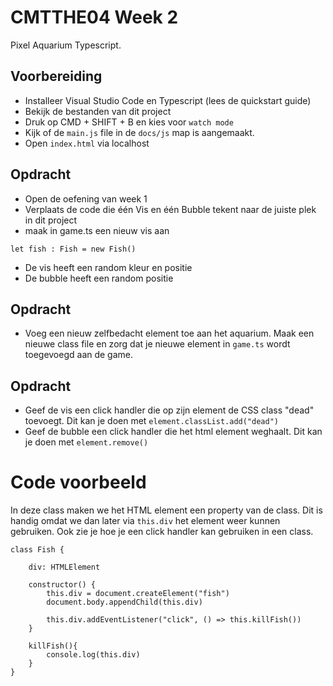# CMTTHE04 Week 2

Pixel Aquarium Typescript.

## Voorbereiding

- Installeer Visual Studio Code en Typescript (lees de quickstart guide)
- Bekijk de bestanden van dit project
- Druk op CMD + SHIFT + B en kies voor `watch mode`
- Kijk of de `main.js` file in de `docs/js` map is aangemaakt.
- Open `index.html` via localhost

## Opdracht

- Open de oefening van week 1
- Verplaats de code die één Vis en één Bubble tekent naar de juiste plek in dit project
- maak in game.ts een nieuw vis aan
```
let fish : Fish = new Fish()
```
- De vis heeft een random kleur en positie
- De bubble heeft een random positie

## Opdracht

- Voeg een nieuw zelfbedacht element toe aan het aquarium. Maak een nieuwe class file en zorg dat je nieuwe element in `game.ts` wordt toegevoegd aan de game.

## Opdracht

- Geef de vis een click handler die op zijn element de CSS class "dead" toevoegt. Dit kan je doen met `element.classList.add("dead")`
- Geef de bubble een click handler die het html element weghaalt. Dit kan je doen met `element.remove()`

# Code voorbeeld

In deze class maken we het HTML element een property van de class. Dit is handig omdat we dan later via `this.div` het element weer kunnen gebruiken. Ook zie je hoe je een click handler kan gebruiken in een class.

```
class Fish {

    div: HTMLElement
    
    constructor() {
        this.div = document.createElement("fish")
        document.body.appendChild(this.div)
        
        this.div.addEventListener("click", () => this.killFish())
    }

    killFish(){
        console.log(this.div)
    }
}
```